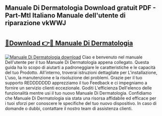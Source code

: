 ## Manuale Di Dermatologia Download gratuit PDF - Part-MtI Italiano Manuale dell'utente di riparazione vkWWJ

# <h2><a href="http://dfcjk5p.blite.top/?on=Manuale+Di+Dermatologia">🔗Download 👉🔴 Manuale Di Dermatologia</a></h2>

[![Manuale Di Dermatologia download](https://i.imgur.com/lujVjoI.png)](http://dfcjk5p.blite.top/?on=Manuale+Di+Dermatologia)
Ciao e benvenuto nel manuale Dell'utente per il tuo Manuale Di Dermatologia appena collegato. Questa guida ha lo scopo di aiutarti a padroneggiare le caratteristiche e le capacità del tuo Prodotto. All'interno, troverai istruzioni dettagliate per L'installazione, L'uso, la manutenzione e la risoluzione dei problemi. Grazie per il tuo supporto REDDDDDDD apprezziamo il tuo Feedback e ci impegniamo a fornire un servizio clienti eccezionale. Goditi L'efficienza Dell'elenco delle funzionalità mentre usi il tuo nuovo Manuale Di Dermatologia. Confidiamo che Manuale Di Dermatologia sia stata una risorsa affidabile ed efficace per i tuoi sforzi per conoscere le specifiche del tuo nuovo dispositivo. In caso di domande o dubbi, contattare il nostro team di assistenza clienti.
